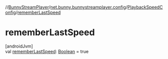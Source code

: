 //[BunnyStreamPlayer](../../../index.md)/[net.bunny.bunnystreamplayer.config](../index.md)/[PlaybackSpeedConfig](index.md)/[rememberLastSpeed](remember-last-speed.md)

# rememberLastSpeed

[androidJvm]\
val [rememberLastSpeed](remember-last-speed.md): [Boolean](https://kotlinlang.org/api/core/kotlin-stdlib/kotlin/-boolean/index.html) = true
